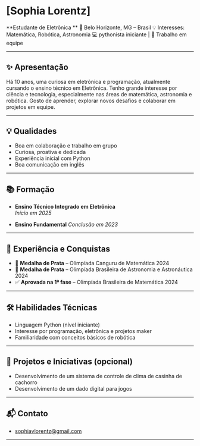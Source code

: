 # [Sophia Lorentz]

**Estudante de Eletrônica **
📍 Belo Horizonte, MG – Brasil
💡 Interesses: Matemática, Robótica, Astronomia
💻 pythonista iniciante | 🤝 Trabalho em equipe

---

## ✨ Apresentação

Há 10 anos, uma curiosa em eletrônica e programação, atualmente cursando o ensino técnico em Eletrônica.
Tenho grande interesse por ciência e tecnologia, especialmente nas áreas de matemática, astronomia e robótica. Gosto de aprender, explorar novos desafios e colaborar em projetos em equipe.

---

## 💡 Qualidades

- Boa em colaboração e trabalho em grupo
- Curiosa, proativa e dedicada
- Experiência inicial com Python
- Boa comunicação em inglês

---

## 📚 Formação

- **Ensino Técnico Integrado em Eletrônica**  
  *Início em 2025*

- **Ensino Fundamental**
  *Conclusão em 2023*

---

## 🏅 Experiência e Conquistas

- 🥈 **Medalha de Prata** – Olimpíada Canguru de Matemática 2024  
- 🥈 **Medalha de Prata** – Olimpíada Brasileira de Astronomia e Astronáutica 2024  
- ✅ **Aprovada na 1ª fase** – Olimpíada Brasileira de Matemática 2024  

---

## 🛠️ Habilidades Técnicas

- Linguagem Python (nível iniciante)
- Interesse por programação, eletrônica e projetos maker
- Familiaridade com conceitos básicos de robótica

---

## 🚀 Projetos e Iniciativas (opcional)

- Desenvolvimento de um sistema de controle de clima de casinha de cachorro
- Desenvolvimento de um dado digital para jogos

---

## 📬 Contato

- sophiavlorentz@gmail.com

---

